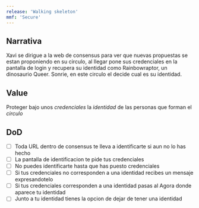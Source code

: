 ```yaml
---
release: 'Walking skeleton'
mmf: 'Secure'
---
```


## Narrativa
Xavi se dirigue a la web de consensus para ver que nuevas propuestas se estan proponiendo en su circulo, al llegar pone sus credenciales en la pantalla de login y recupera su identidad como Rainbowraptor, un dinosaurio Queer. Sonrie, en este circulo el decide cual es su identidad.

## Value
Proteger bajo unos *credenciales* la *identidad* de las personas que forman el *circulo*

## DoD
- [ ] Toda URL dentro de consensus te lleva a identificarte si aun no lo has hecho
- [ ] La pantalla de identificacion te pide tus credenciales
- [ ] No puedes identificarte hasta que has puesto credenciales
- [ ] Si tus credenciales no corresponden a una identidad recibes un mensaje expresandotelo
- [ ] Si tus credenciales corresponden a una identidad pasas al Agora donde aparece tu identidad
- [ ] Junto a tu identidad tienes la opcion de dejar de tener una identidad 